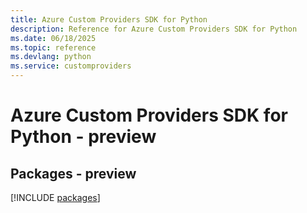```yaml
---
title: Azure Custom Providers SDK for Python
description: Reference for Azure Custom Providers SDK for Python
ms.date: 06/18/2025
ms.topic: reference
ms.devlang: python
ms.service: customproviders
---
```

# Azure Custom Providers SDK for Python - preview
## Packages - preview
[!INCLUDE [packages](custom-providers-index.md)]